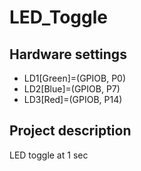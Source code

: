 # LED_Toggle

## Hardware settings
* LD1[Green]=(GPIOB, P0)
* LD2[Blue]=(GPIOB, P7)
* LD3[Red]=(GPIOB, P14)

## Project description
LED toggle at 1 sec

